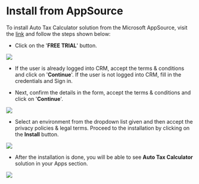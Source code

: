 # Install from AppSource

To install Auto Tax Calculator solution from the Microsoft AppSource, visit the [link](https://appsource.microsoft.com/en-us/product/dynamics-365/inogic.automated-tax-calculation-processing-dynamics-365-?tab=Overview) and follow the steps shown below:&#x20;

* Click on the '**FREE TRIAL**' button.

![](<../../.gitbook/assets/Install\_1 (7).png>)

*   If the user is already logged into CRM, accept the terms & conditions and click on '**Continue**'. If the user is not logged into CRM, fill in the credentials and Sign in.


* Next, confirm the details in the form, accept the terms & conditions and click on '**Continue**'.

![](<../../.gitbook/assets/Install\_2 (2).png>)

* Select an environment from the dropdown list given and then accept the privacy policies & legal terms. Proceed to the installation by clicking on the **Install** button.

![](<../../.gitbook/assets/Install\_3 (5).png>)

* After the installation is done, you will be able to see **Auto Tax Calculator** solution in your Apps section.

![](<../../.gitbook/assets/Install\_4 (5).png>)
